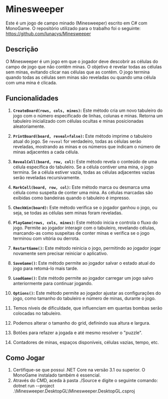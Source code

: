 # Minesweeper

Este é um jogo de campo minado (Minesweeper) escrito em C# com MonoGame. O repositório utilizado para o trabalho foi o seguinte: https://github.com/lunacys/Minesweeper

## Descrição

O Minesweeper é um jogo em que o jogador deve descobrir as células do campo de jogo que não contêm minas. O objetivo é revelar todas as células sem minas, evitando clicar nas células que as contêm. O jogo termina quando todas as células sem minas são reveladas ou quando uma célula com uma mina é clicada.

## Funcionalidades

1. **`CreateBoard(rows, cols, mines)`:** Este método cria um novo tabuleiro do jogo com o número especificado de linhas, colunas e minas. Retorna um tabuleiro inicializado com células ocultas e minas posicionadas aleatoriamente.

2. **`PrintBoard(board, reveal=false)`:** Este método imprime o tabuleiro atual do jogo. Se `reveal` for verdadeiro, todas as células serão reveladas, mostrando as minas e os números que indicam o número de minas adjacentes a cada célula.

3. **`RevealCell(board, row, col)`:** Este método revela o conteúdo de uma célula específica do tabuleiro. Se a célula contiver uma mina, o jogo termina. Se a célula estiver vazia, todas as células adjacentes vazias serão reveladas recursivamente.

4. **`MarkCell(board, row, col)`:** Este método marca ou desmarca uma célula como suspeita de conter uma mina. As células marcadas são exibidas como bandeiras quando o tabuleiro é impresso.

5. **`CheckWin(board)`:** Este método verifica se o jogador ganhou o jogo, ou seja, se todas as células sem minas foram reveladas.

6. **`PlayGame(rows, cols, mines)`:** Este método inicia e controla o fluxo do jogo. Permite ao jogador interagir com o tabuleiro, revelando células, marcando-as como suspeitas de conter minas e verifica se o jogo terminou com vitória ou derrota.

7. **`RestartGame()`:** Este método reinicia o jogo, permitindo ao jogador jogar novamente sem precisar reiniciar o aplicativo.

8. **`SaveGame()`:** Este método permite ao jogador salvar o estado atual do jogo para retomá-lo mais tarde.

9. **`LoadGame()`:** Este método permite ao jogador carregar um jogo salvo anteriormente para continuar jogando.

10. **`Options()`:** Este método permite ao jogador ajustar as configurações do jogo, como tamanho do tabuleiro e número de minas, durante o jogo.

11. Temos níveis de dificuldade, que influenciam em quantas bombas serão colocadas no tabuleiro.

12. Podemos alterar o tamanho do grid, definindo sua altura e largura.

13. Botões para refazer a jogada e até mesmo resolver o "puzzle".

14. Contadores de minas, espaços disponíveis, células vazias, tempo, etc.

## Como Jogar

1. Certifique-se que possui .NET Core na versão 3.1 ou superior. O MonoGame instalado também é essencial.
2. Através do CMD, aceda à pasta ./Source e digite o seguinte comando:
dotnet run --project .\Minesweeper.DesktopGL\Minesweeper.DesktopGL.csproj